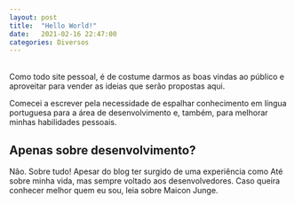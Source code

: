 ```yaml
---
layout: post
title:  "Hello World!"
date:   2021-02-16 22:47:00
categories: Diversos
---
```

<br>
Como todo site pessoal, é de costume darmos as boas vindas ao público e aproveitar para vender as ideias que serão propostas aqui.

Comecei a escrever pela necessidade de espalhar conhecimento em língua portuguesa para a área de desenvolvimento e, também, para melhorar minhas habilidades pessoais.

<h2>Apenas sobre desenvolvimento?</h2>

Não. Sobre tudo! Apesar do blog ter surgido de uma experiência como  Até sobre minha vida, mas sempre voltado aos desenvolvedores. Caso queira conhecer melhor quem eu sou, leia sobre Maicon Junge.
